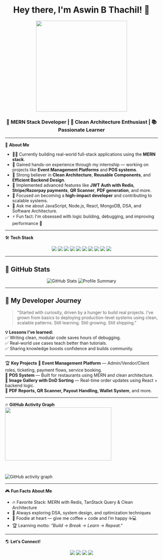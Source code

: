 <h1 align="center">Hey there, I'm Aswin B Thachil! 👋</h1>

<p align="center">
  <img src="https://media3.giphy.com/media/v1.Y2lkPTc5MGI3NjExenUzaWlpa3ZocHlycjd5aHV1ZXNlbHE0aW1zd200dnY4bXg0eGpveSZlcD12MV9pbnRlcm5hbF9naWZfYnlfaWQmY3Q9Zw/2IudUHdI075HL02Pkk/giphy.gif" width="300" height="300">
</p>

<h3 align="center">🚀 MERN Stack Developer | 🧠 Clean Architecture Enthusiast | 📚 Passionate Learner</h3>

---

🌟 **About Me**
- 👨‍💻 Currently building real-world full-stack applications using the **MERN stack**.
- 💼 Gained hands-on experience through my internship — working on projects like **Event Management Platforms** and **POS systems**.
- 🧱 Strong believer in **Clean Architecture**, **Reusable Components**, and **Efficient Backend Design**.
- 🔐 Implemented advanced features like **JWT Auth with Redis**, **Stripe/Razorpay payments**, **QR Scanner**, **PDF generation**, and more.
- 🎯 Focused on becoming a **high-impact developer** and contributing to scalable systems.
- 💬 Ask me about JavaScript, Node.js, React, MongoDB, DSA, and Software Architecture.
- ⚡ Fun fact: I'm obsessed with logic building, debugging, and improving performance 🚀

---

🛠️ **Tech Stack**
<p align="center">
  <img src="https://img.shields.io/badge/Code-JavaScript-yellow?style=for-the-badge&logo=javascript&logoColor=black">
  <img src="https://img.shields.io/badge/Frontend-React-blue?style=for-the-badge&logo=react">
  <img src="https://img.shields.io/badge/Backend-Node.js-green?style=for-the-badge&logo=node.js">
  <img src="https://img.shields.io/badge/Framework-Express.js-black?style=for-the-badge&logo=express&logoColor=white">
  <img src="https://img.shields.io/badge/Database-MongoDB-green?style=for-the-badge&logo=mongodb">
  <img src="https://img.shields.io/badge/State-TanStack_Query-blue?style=for-the-badge&logo=react-query">
  <img src="https://img.shields.io/badge/UI-Framer_Motion-pink?style=for-the-badge&logo=framer">
  <img src="https://img.shields.io/badge/Auth-JWT-red?style=for-the-badge">
  <img src="https://img.shields.io/badge/Cache-Redis-red?style=for-the-badge&logo=redis">
  <img src="https://img.shields.io/badge/CI/CD-GitHub_Actions-black?style=for-the-badge&logo=githubactions">
</p>

---

## 🚀 GitHub Stats
<p align="center">
  <img src="https://github-readme-stats.vercel.app/api?username=Aswinx46&show_icons=true&theme=tokyonight" alt="GitHub Stats">
  
  <img src="https://github-profile-summary-cards.vercel.app/api/cards/profile-details?username=Aswinx46&theme=tokyonight" alt="Profile Summary">
</p>

---

## 🎯 **My Developer Journey**
> "Started with curiosity, driven by a hunger to build real projects. I’ve grown from basics to deploying production-level systems using clean, scalable patterns. Still learning. Still growing. Still shipping."

**💡 Lessons I’ve learned:**  
✅ Writing clean, modular code saves hours of debugging.  
✅ Real-world use cases teach better than tutorials.  
✅ Sharing knowledge boosts confidence and builds community.  

---

🏆 **Key Projects**
🎯 **Event Management Platform** — Admin/Vendor/Client roles, ticketing, payment flows, service booking.  
🎯 **POS System** — Built for restaurants using MERN and clean architecture.  
🎯 **Image Gallery with DnD Sorting** — Real-time order updates using React + backend logic.  
🎯 **PDF Reports, QR Scanner, Payout Handling, Wallet System**, and more.

---

 🔥 **GitHub Activity Graph**
 <a href="https://github.com/Aswinx46">
  <img src="https://github-readme-streak-stats.herokuapp.com/?user=Aswinx46&stroke=ffffff&background=0000&ring=ffffff&fire=ffffff&currStreakNum=ffffff&currStreakLabel=ffffff&sideNums=ffffff&sideLabels=ffffff&dates=ffffff&hide_border=true" width="350" height="175" />
</a>

<br>

![GitHub activity graph](https://github-readme-activity-graph.vercel.app/graph?username=Aswinx46&theme=tokyo-night)

---

🎮 **Fun Facts About Me**
- 🔥 Favorite Stack: MERN with Redis, TanStack Query & Clean Architecture  
- 🧠 Always exploring DSA, system design, and optimization techniques  
- 🍕 Foodie at heart — give me coffee + code and I’m happy ☕💻  
- 🏆 Learning motto: *"Build → Break → Learn → Repeat."*

---

🌎 **Let’s Connect!**
<p align="center">
  <a href="https://www.linkedin.com/in/aswin-b-thachil"><img src="https://img.shields.io/badge/LinkedIn-blue?style=for-the-badge&logo=linkedin"></a>
  <a href="mailto:your-email@example.com"><img src="https://img.shields.io/badge/Email-red?style=for-the-badge&logo=gmail&logoColor=white"></a>
  <a href="https://github.com/Aswinx46"><img src="https://img.shields.io/badge/GitHub-black?style=for-the-badge&logo=github"></a>
  <a href="https://leetcode.com/u/Aswinx46"><img src="https://img.shields.io/badge/LeetCode-orange?style=for-the-badge&logo=leetcode&logoColor=white"></a>
</p>
